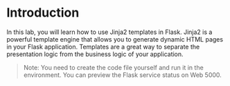 # Introduction

In this lab, you will learn how to use Jinja2 templates in Flask. Jinja2 is a powerful template engine that allows you to generate dynamic HTML pages in your Flask application. Templates are a great way to separate the presentation logic from the business logic of your application.

> Note: You need to create the code file yourself and run it in the environment. You can preview the Flask service status on Web 5000.

